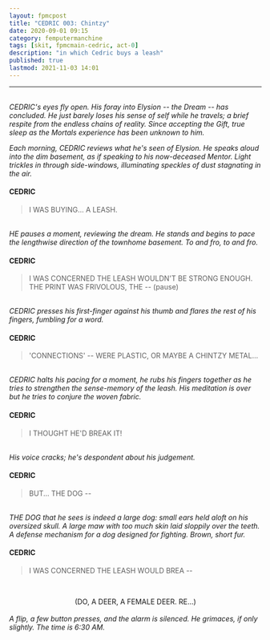 ```yaml
---
layout: fpmcpost
title: "CEDRIC 003: Chintzy"
date: 2020-09-01 09:15
category: femputermanchine
tags: [skit, fpmcmain-cedric, act-0]
description: "in which Cedric buys a leash"
published: true
lastmod: 2021-11-03 14:01
---
```

[//]: # (  9/01/20  -added)
[//]: # ( 10/15/21  -linkout removed)
[//]: # ( 10/26/21  -formatting update)
[//]: # ( 11/03/21  -in which description added)

*****
<br><i>CEDRIC's eyes fly open. His foray into Elysion -- the Dream -- has concluded. He  just barely loses his sense of self while he travels; a brief respite from the endless chains of reality. Since accepting the Gift, true sleep as the Mortals experience has been unknown to him.</i>

<i>Each morning, CEDRIC reviews what he's seen of Elysion. He speaks aloud into the dim basement, as if speaking to his now-deceased Mentor. Light trickles in through side-windows, illuminating speckles of dust stagnating in the air.</i>

#### CEDRIC 

> I WAS BUYING... A LEASH.

<br><i>HE pauses a moment, reviewing the dream. He stands and begins to pace the lengthwise direction of the townhome basement. To and fro, to and fro.</i>

#### CEDRIC 

> I WAS CONCERNED THE LEASH WOULDN'T BE STRONG ENOUGH. THE PRINT WAS FRIVOLOUS, THE -- (pause)

<br><i>CEDRIC presses his first-finger against his thumb and flares the rest of his fingers, fumbling for a word.</i>

#### CEDRIC 

> 'CONNECTIONS' -- WERE PLASTIC, OR MAYBE A CHINTZY METAL...

<br><i>CEDRIC halts his pacing for a moment, he rubs his fingers together as he tries to strengthen the sense-memory of the leash. His meditation is over but he tries to conjure the woven fabric.</i>

#### CEDRIC 

> I THOUGHT HE'D BREAK IT!

<br><i>His voice cracks; he's despondent about his judgement.</i>

#### CEDRIC 

> BUT... THE DOG --

<br><i>THE DOG that he sees is indeed a large dog: small ears held aloft on his oversized skull. A large maw with too much skin laid sloppily over the teeth. A defense mechanism for a dog designed for fighting. Brown, short fur.</i>

#### CEDRIC

> I WAS CONCERNED THE LEASH WOULD BREA --

<br><CENTER>(DO, A DEER, A FEMALE DEER. RE...)</CENTER>
<br><i>A flip, a few button presses, and the alarm is silenced. He grimaces, if only slightly. The time is 6:30 AM.</i>


